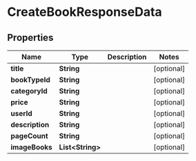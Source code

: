 

# CreateBookResponseData

## Properties

Name | Type | Description | Notes
------------ | ------------- | ------------- | -------------
**title** | **String** |  |  [optional]
**bookTypeId** | **String** |  |  [optional]
**categoryId** | **String** |  |  [optional]
**price** | **String** |  |  [optional]
**userId** | **String** |  |  [optional]
**description** | **String** |  |  [optional]
**pageCount** | **String** |  |  [optional]
**imageBooks** | **List&lt;String&gt;** |  |  [optional]



